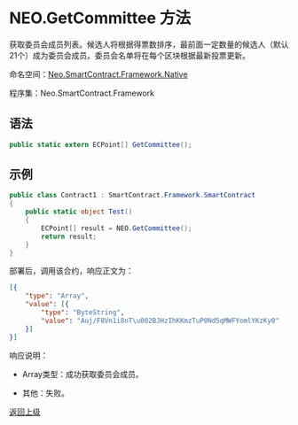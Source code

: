 # NEO.GetCommittee 方法

获取委员会成员列表。候选人将根据得票数排序，最前面一定数量的候选人（默认21个）成为委员会成员。委员会名单将在每个区块根据最新投票更新。

命名空间：[Neo.SmartContract.Framework.Native](../../Neo.SmartContract.Framework.Native.md)

程序集：Neo.SmartContract.Framework

## 语法

```c#
public static extern ECPoint[] GetCommittee();
```

## 示例

```c#
public class Contract1 : SmartContract.Framework.SmartContract
{
    public static object Test()
    {
        ECPoint[] result = NEO.GetCommittee();
        return result;
    }
}
```

部署后，调用该合约，响应正文为：

```json
[{
	"type": "Array",
	"value": [{
		"type": "ByteString",
		"value": "Auj/F8Vn1i8nT\u002BJHzIhKKmzTuP0Nd5qMWFYomlYKzKy0"
	}]
}]
```

响应说明：

- Array类型：成功获取委员会成员。

- 其他：失败。

[返回上级](../Neo.md)